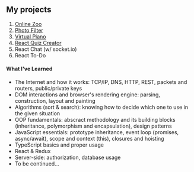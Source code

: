 ## My projects

1. [Online Zoo](https://chlkvnck.github.io/chlkvnck/online-zoo/online-zoo/index.html)
2. [Photo Filter](https://chlkvnck.github.io/chlkvnck/photo-filter/index.html)
3. [Virtual Piano](https://chlkvnck.github.io/chlkvnck/virtual-piano/index.html)
4. [React Quiz Creator](https://react-quiz-5e831.firebaseapp.com)
5. React Chat (w/ socket.io)
6. React To-Do


#### What I've Learned 

* The Internet and how it works: TCP/IP, DNS, HTTP, REST, packets and routers, public/private keys
* DOM interactions and browser's rendering engine: parsing, construction, layout and painting
* Algorithms (sort & search): knowing how to decide which one to use in the given situation 
* OOP fundamentals: abscract methodology and its building blocks (inheritance, polymorphism and encapsulation), design patterns
* JavaScript essentials: prototype inheritance, event loop (promises, async/await), scope and context (this), closures and hoisting
* TypeScript basics and proper usage
* React & Redux 
* Server-side: authorization, database usage
* To be continued...

